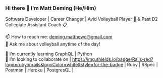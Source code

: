 ### Hi there 👋 I'm Matt Deming (He/Him)

Software Developer | Career Changer | Avid Volleyball Player 🏐 & Past D2 Collegiate Assistant Coach 📋

📫 How to reach me: deming.matthewc@gmail.com  
💬 Ask me about volleyball anytime of the day!  

🌱 I’m currently learning GraphQL | Python  
👯 I’m looking to collaborate on
| https://img.shields.io/badge/Rails-red?logo=rubyonrails&logoColor=white&style=for-the-badge | Ruby | RSpec | Postman | Heroku | PostgresQL | 



<!--
**Deming-Matt/Deming-Matt** is a ✨ _special_ ✨ repository because its `README.md` (this file) appears on your GitHub profile.

Here are some ideas to get you started:

- 🔭 I’m currently working on ...
- 🌱 I’m currently learning ...
- 👯 I’m looking to collaborate on ...
- 🤔 I’m looking for help with ...
- 💬 Ask me about ...
- 📫 How to reach me: ...
- 😄 Pronouns: ...
- ⚡ Fun fact: ...
-->
